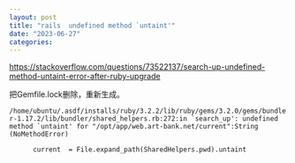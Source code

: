 ```yaml
---
layout: post
title: "rails  undefined method `untaint'"
date: "2023-06-27"
categories: 
---
```

<p><a href="https://stackoverflow.com/questions/73522137/search-up-undefined-method-untaint-error-after-ruby-upgrade">https://stackoverflow.com/questions/73522137/search-up-undefined-method-untaint-error-after-ruby-upgrade</a></p>

<p>把Gemfile.lock删除，重新生成。</p>

<p><code>/home/ubuntu/.asdf/installs/ruby/3.2.2/lib/ruby/gems/3.2.0/gems/bundler-1.17.2/lib/bundler/shared_helpers.rb:272:in `search_up&#39;: undefined method `untaint&#39; for &quot;/opt/app/web.art-bank.net/current&quot;:String (NoMethodError)</code></p>

<pre>
<code>&nbsp;&nbsp;&nbsp;&nbsp;&nbsp; current&nbsp; = File.expand_path(SharedHelpers.pwd).untaint</code></pre>

<p>&nbsp;</p>

